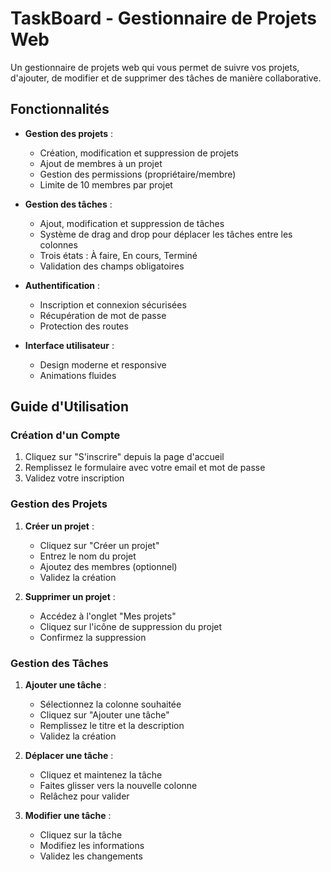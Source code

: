 # TaskBoard - Gestionnaire de Projets Web

Un gestionnaire de projets web qui vous permet de suivre vos projets, d'ajouter, de modifier et de supprimer des tâches de manière collaborative.

## Fonctionnalités

- **Gestion des projets** :
  - Création, modification et suppression de projets
  - Ajout de membres à un projet
  - Gestion des permissions (propriétaire/membre)
  - Limite de 10 membres par projet

- **Gestion des tâches** :
  - Ajout, modification et suppression de tâches
  - Système de drag and drop pour déplacer les tâches entre les colonnes
  - Trois états : À faire, En cours, Terminé
  - Validation des champs obligatoires

- **Authentification** :
  - Inscription et connexion sécurisées
  - Récupération de mot de passe
  - Protection des routes

- **Interface utilisateur** :
  - Design moderne et responsive
  - Animations fluides

## Guide d'Utilisation

### Création d'un Compte
1. Cliquez sur "S'inscrire" depuis la page d'accueil
2. Remplissez le formulaire avec votre email et mot de passe
3. Validez votre inscription

### Gestion des Projets
1. **Créer un projet** :
   - Cliquez sur "Créer un projet"
   - Entrez le nom du projet
   - Ajoutez des membres (optionnel)
   - Validez la création

2. **Supprimer un projet** :
   - Accédez à l'onglet "Mes projets"
   - Cliquez sur l'icône de suppression du projet
   - Confirmez la suppression

### Gestion des Tâches
1. **Ajouter une tâche** :
   - Sélectionnez la colonne souhaitée
   - Cliquez sur "Ajouter une tâche"
   - Remplissez le titre et la description
   - Validez la création

2. **Déplacer une tâche** :
   - Cliquez et maintenez la tâche
   - Faites glisser vers la nouvelle colonne
   - Relâchez pour valider

3. **Modifier une tâche** :
   - Cliquez sur la tâche
   - Modifiez les informations
   - Validez les changements
